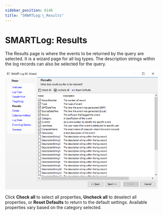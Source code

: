 ```yaml
---
sidebar_position: 6146
title: "SMARTLog:\_Results"
---
```


# SMARTLog: Results

The Results page is where the events to be returned by the query are selected. It is a wizard page for all log types. The description strings within the log records can also be selected for the query.

![SMART Log DC Wizard Results page](../../../../../../../static/images/AccessAnalyzer_12.0/Content/Resources/Images/EnterpriseAuditor/Admin/DataCollector/SMARTLog/Results.png "SMART Log DC Wizard Results page")

Click **Check all** to select all properties, **Uncheck all** to deselect all properties, or **Reset Defaults** to return to the default settings. Available properties vary based on the category selected.